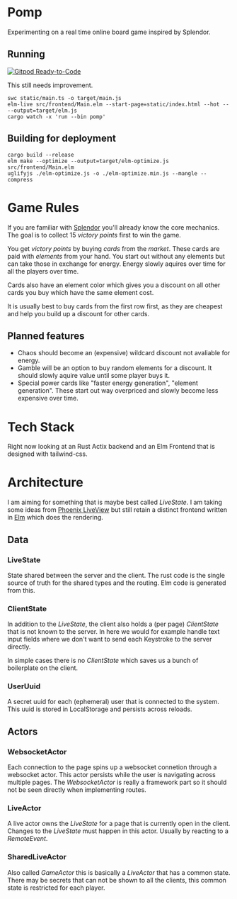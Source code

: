 # Pomp

Experimenting on a real time online board game inspired by Splendor.

## Running

[![Gitpod Ready-to-Code](https://img.shields.io/badge/Gitpod-Ready--to--Code-blue?logo=gitpod)](https://gitpod.io/#https://github.com/kreibaum/pomp)

This still needs improvement.

    swc static/main.ts -o target/main.js
    elm-live src/frontend/Main.elm --start-page=static/index.html --hot -- --output=target/elm.js
    cargo watch -x 'run --bin pomp'

## Building for deployment

    cargo build --release
    elm make --optimize --output=target/elm-optimize.js src/frontend/Main.elm
    uglifyjs ./elm-optimize.js -o ./elm-optimize.min.js --mangle --compress

# Game Rules

If you are familiar with [Splendor](https://boardgamegeek.com/boardgame/148228/splendor)
you'll already know the core mechanics. The goal is to collect 15 _victory points_
first to win the game.

You get _victory points_ by buying _cards_ from the _market_. These cards are paid
with _elements_ from your hand. You start out without any elements but can take
those in exchange for energy. Energy slowly aquires over time for all the players
over time.

Cards also have an element color which gives you a discount on all other cards
you buy which have the same element cost.

It is usually best to buy cards from the first row first, as they are cheapest
and help you build up a discount for other cards.

## Planned features

- Chaos should become an (expensive) wildcard discount not avaliable for energy.
- Gamble will be an option to buy random elements for a discount. It should
  slowly aquire value until some player buys it.
- Special power cards like "faster energy generation", "element generation".
  These start out way overpriced and slowly become less expensive over time.

# Tech Stack

Right now looking at an Rust Actix backend and an Elm Frontend that is designed
with tailwind-css.

# Architecture

I am aiming for something that is maybe best called _LiveState_. I am taking
some ideas from [Phoenix LiveView](https://www.phoenixframework.org/) but still
retain a distinct frontend written in [Elm](elm-lang.org/) which does the rendering.

## Data

### LiveState

State shared between the server and the client. The rust code is the single
source of truth for the shared types and the routing. Elm code is generated
from this.

### ClientState

In addition to the _LiveState_, the client also holds a (per page) _ClientState_
that is not known to the server. In here we would for example handle text input
fields where we don't want to send each Keystroke to the server directly.

In simple cases there is no _ClientState_ which saves us a bunch of boilerplate
on the client.

### UserUuid

A secret uuid for each (ephemeral) user that is connected to the system.
This uuid is stored in LocalStorage and persists across reloads.

## Actors

### WebsocketActor

Each connection to the page spins up a websocket connetion through a websocket
actor. This actor persists while the user is navigating across multiple pages.
The _WebsocketActor_ is really a framework part so it should not be seen directly
when implementing routes.

### LiveActor

A live actor owns the _LiveState_ for a page that is currently open in the client.
Changes to the _LiveState_ must happen in this actor. Usually by reacting to
a _RemoteEvent_.

### SharedLiveActor

Also called _GameActor_ this is basically a _LiveActor_ that has a common state.
There may be secrets that can not be shown to all the clients, this common state
is restricted for each player.
